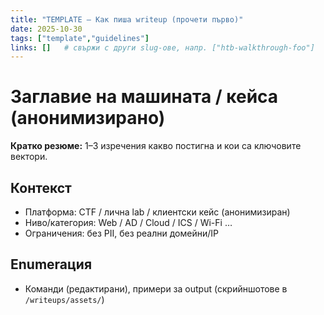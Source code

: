 ```yaml
---
title: "TEMPLATE — Как пиша writeup (прочети първо)"
date: 2025-10-30
tags: ["template","guidelines"]
links: []   # свържи с други slug-ове, напр. ["htb-walkthrough-foo"]
---
```


# Заглавие на машината / кейса (анонимизирано)

**Кратко резюме:** 1–3 изречения какво постигна и кои са ключовите вектори.

## Контекст
- Платформа: CTF / лична lab / клиентски кейс (анонимизиран)
- Ниво/категория: Web / AD / Cloud / ICS / Wi-Fi …
- Ограничения: без PII, без реални домейни/IP

## Enumeraция
- Команди (редактирани), примери за output (скрийншотове в `/writeups/assets/`)
